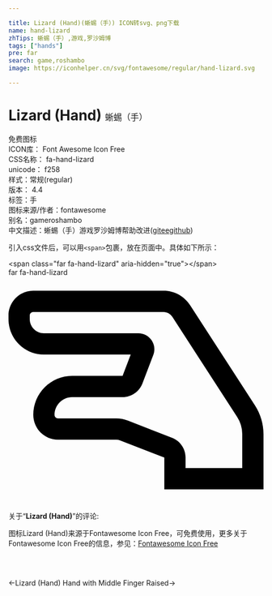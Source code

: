 ```yaml
---

title: Lizard (Hand)(蜥蜴（手）) ICON转svg、png下载
name: hand-lizard
zhTips: 蜥蜴（手）,游戏,罗沙姆博
tags: ["hands"]
pre: far
search: game,roshambo
image: https://iconhelper.cn/svg/fontawesome/regular/hand-lizard.svg

---
```


# Lizard (Hand)  <small style="font-size: 60%;font-weight: 100">蜥蜴（手）</small>


<div class="detail-page">
<p>
<span><span class="badge-success badge">免费图标</span> </span>
<br/>
<span>
ICON库：
<span class="badge-secondary badge">Font Awesome Icon Free</span> 
</span>
<br/>
<span>
CSS名称：
<span class="badge-secondary badge">fa-hand-lizard</span> 
</span>
<br/>
<span>
unicode：
<span class="badge-secondary badge">f258</span> 
<copy-btn content='f258' btn-title=""></copy-btn>
<copy-btn :content='String.fromCodePoint(parseInt("f258", 16))' btn-title="复制U"></copy-btn>
</span><br/><span>样式：<span class="badge-light badge">常规(regular)</span></span>
<br/>
<span>
版本：
<span class="badge-secondary badge">4.4</span> 
</span><br/><span>标签：<span class="badge-light badge"><router-link to="/tags/hands.html">手</router-link></span></span>
<br/>
<span>图标来源/作者：<span class="badge-light badge">fontawesome</span></span> 
<br/>
<span>别名：<span class="badge-light badge">game</span><span class="badge-light badge">roshambo</span></span><br/><span class="zh-detail">中文描述：<span class="badge-primary badge">蜥蜴（手）</span><span class="badge-primary badge">游戏</span><span class="badge-primary badge">罗沙姆博</span><span class="help-link"><span>帮助改进</span>(<a href="https://gitee.com/liuwave/icon-helper/edit/master/json/fontawesome/regular/hand-lizard.json" target="_blank" rel="noopener noreferrer">gitee</a><a href="https://github.com/liuwave/icon-helper/edit/master/json/fontawesome/regular/hand-lizard.json" target="_blank" rel="noopener noreferrer">github</a></span>)</span><br/>
</p>
</div>
<div class="alert alert-dark">
  <i class="far fa-hand-lizard fa-xs"></i>
  <i class="far fa-hand-lizard fa-sm"></i>
  <i class="far fa-hand-lizard fa-lg"></i>
  <i class="far fa-hand-lizard fa-2x"></i>
  <i class="far fa-hand-lizard fa-3x"></i>
  <i class="far fa-hand-lizard fa-5x"></i>
  <i class="far fa-hand-lizard fa-7x"></i>
</div>
<div>
  <p>引入css文件后，可以用<code>&lt;span&gt;</code>包裹，放在页面中。具体如下所示：    
  </p>
  <div class="alert alert-primary" style="font-size: 14px">
    &lt;span class="far fa-hand-lizard" aria-hidden="true"&gt;&lt;/span&gt;
    <copy-btn content='<span class="far fa-hand-lizard" aria-hidden="true"></span>'></copy-btn>
  </div>
  <div class="alert alert-secondary">
    <i class="far fa-hand-lizard"
    style="font-size: 24px"
    aria-hidden="true"></i> far fa-hand-lizard
    <copy-btn content="far fa-hand-lizard" btn-title="复制图标名称"></copy-btn>
  </div>
</div>
<div id="svg" class="svg-wrap">
<svg xmlns="http://www.w3.org/2000/svg" viewBox="0 0 576 512"><path d="M556.686 290.542L410.328 64.829C397.001 44.272 374.417 32 349.917 32H56C25.121 32 0 57.122 0 88v8c0 44.112 35.888 80 80 80h196.042l-18.333 48H144c-48.523 0-88 39.477-88 88 0 30.879 25.121 56 56 56h131.552c2.987 0 5.914.549 8.697 1.631L352 408.418V480h224V355.829c0-23.225-6.679-45.801-19.314-65.287zM528 432H400v-23.582c0-19.948-12.014-37.508-30.604-44.736l-99.751-38.788A71.733 71.733 0 0 0 243.552 320H112c-4.411 0-8-3.589-8-8 0-22.056 17.944-40 40-40h113.709c19.767 0 37.786-12.407 44.84-30.873l24.552-64.281c8.996-23.553-8.428-48.846-33.63-48.846H80c-17.645 0-32-14.355-32-32v-8c0-4.411 3.589-8 8-8h293.917c8.166 0 15.693 4.09 20.137 10.942l146.358 225.715A71.84 71.84 0 0 1 528 355.829V432z"/></svg>
</div>
<detail full-name='fa-hand-lizard'></detail>
<div class="icon-detail__container">
<p>关于“<b>Lizard (Hand)</b>”的评论:</p>
</div>
<Vssue title="关于“Lizard (Hand)”的评论" />    
<div><p>图标Lizard (Hand)来源于Fontawesome Icon Free，可免费使用，更多关于  Fontawesome Icon Free的信息，参见：<a target="_blank" href="https://iconhelper.cn/fontawesome.html">Fontawesome Icon Free</a>
</p></div>

<div style="padding:2rem 0 " class="page-nav"><p class="inner"><span class="prev">←<router-link to="/icon/solid/hand-lizard.html">Lizard (Hand)</router-link></span> <span class="next"><router-link to="/icon/solid/hand-middle-finger.html">Hand with Middle Finger Raised</router-link>→</span></p></div>
